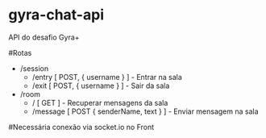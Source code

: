 # gyra-chat-api
API do desafio Gyra+

#Rotas                
+ /session
    + /entry [ POST, { username } ] - Entrar na sala
    + /exit [ POST, { username } ] - Sair da sala
+ /room
    * / [ GET ] - Recuperar mensagens da sala
    * /message [ POST { senderName, text } ] - Enviar mensagem na sala
    
#Necessária conexão via socket.io no Front
